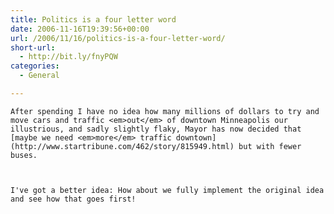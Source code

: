 ```yaml
---
title: Politics is a four letter word
date: 2006-11-16T19:39:56+00:00
url: /2006/11/16/politics-is-a-four-letter-word/
short-url:
  - http://bit.ly/fnyPQW
categories:
  - General

---
```

<div class='microid-mailto+http:sha1:f3414b8001130994197dcf521888b40d29fbca6a'>
  
    After spending I have no idea how many millions of dollars to try and move cars and traffic <em>out</em> of downtown Minneapolis our illustrious, and sadly slightly flaky, Mayor has now decided that [maybe we need <em>more</em> traffic downtown](http://www.startribune.com/462/story/815949.html) but with fewer buses.
  
  
  
    I've got a better idea: How about we fully implement the original idea and see how that goes first!
  
